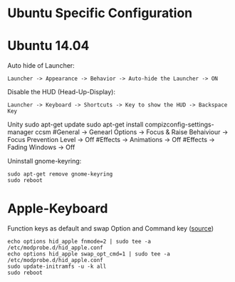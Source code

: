 Ubuntu Specific Configuration
=============================

Ubuntu 14.04
============
Auto hide of Launcher:

    Launcher -> Appearance -> Behavior -> Auto-hide the Launcher -> ON

Disable the HUD (Head-Up-Display):

    Launcher -> Keyboard -> Shortcuts -> Key to show the HUD -> Backspace Key

Unity
    sudo apt-get update
    sudo apt-get install compizconfig-settings-manager
    ccsm 
        #General -> Genearl Options -> Focus & Raise Behaiviour -> Focus Prevention Level -> Off
        #Effects -> Animations -> Off
        #Effects -> Fading Windows -> Off 
    

Uninstall gnome-keyring:

    sudo apt-get remove gnome-keyring
    sudo reboot 

Apple-Keyboard
==============
Function keys as default and swap Option and Command key ([source](https://help.ubuntu.com/community/AppleKeyboard))

    echo options hid_apple fnmode=2 | sudo tee -a /etc/modprobe.d/hid_apple.conf
    echo options hid_apple swap_opt_cmd=1 | sudo tee -a /etc/modprobe.d/hid_apple.conf
    sudo update-initramfs -u -k all
    sudo reboot

    


